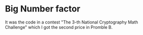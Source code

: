 # Big Number factor
It was the code in a contest "The 3-th National Cryptography Math Challenge" which I got the second price in Promble B.
